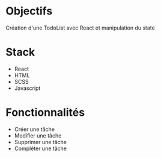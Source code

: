 # Objectifs

Création d'une TodoList avec React et manipulation du state

# Stack 

- React
- HTML
- SCSS
- Javascript

# Fonctionnalités 

- Créer une tâche
- Modifier une tâche
- Supprimer une tâche
- Compléter une tâche